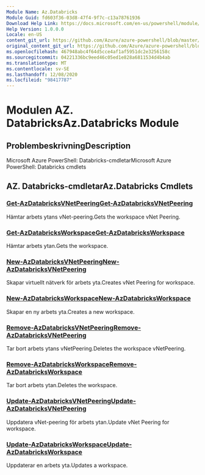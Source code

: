 ```yaml
---
Module Name: Az.Databricks
Module Guid: fd603f36-03d8-47f4-9f7c-c13a78761936
Download Help Link: https://docs.microsoft.com/en-us/powershell/module/az.databricks
Help Version: 1.0.0.0
Locale: en-US
content_git_url: https://github.com/Azure/azure-powershell/blob/master/src/Databricks/help/Az.Databricks.md
original_content_git_url: https://github.com/Azure/azure-powershell/blob/master/src/Databricks/help/Az.Databricks.md
ms.openlocfilehash: 467948abc4f64d5cce4af1af5951dc2e3256158c
ms.sourcegitcommit: 04221336bc9eed46c05ed1e828a6811534d4b4ab
ms.translationtype: MT
ms.contentlocale: sv-SE
ms.lasthandoff: 12/08/2020
ms.locfileid: "98417787"
---
```

# <span data-ttu-id="74d58-101">Modulen AZ. Databricks</span><span class="sxs-lookup"><span data-stu-id="74d58-101">Az.Databricks Module</span></span>
## <span data-ttu-id="74d58-102">Problembeskrivning</span><span class="sxs-lookup"><span data-stu-id="74d58-102">Description</span></span>
<span data-ttu-id="74d58-103">Microsoft Azure PowerShell: Databricks-cmdletar</span><span class="sxs-lookup"><span data-stu-id="74d58-103">Microsoft Azure PowerShell: Databricks cmdlets</span></span>

## <span data-ttu-id="74d58-104">AZ. Databricks-cmdletar</span><span class="sxs-lookup"><span data-stu-id="74d58-104">Az.Databricks Cmdlets</span></span>
### [<span data-ttu-id="74d58-105">Get-AzDatabricksVNetPeering</span><span class="sxs-lookup"><span data-stu-id="74d58-105">Get-AzDatabricksVNetPeering</span></span>](Get-AzDatabricksVNetPeering.md)
<span data-ttu-id="74d58-106">Hämtar arbets ytans vNet-peering.</span><span class="sxs-lookup"><span data-stu-id="74d58-106">Gets the workspace vNet Peering.</span></span>

### [<span data-ttu-id="74d58-107">Get-AzDatabricksWorkspace</span><span class="sxs-lookup"><span data-stu-id="74d58-107">Get-AzDatabricksWorkspace</span></span>](Get-AzDatabricksWorkspace.md)
<span data-ttu-id="74d58-108">Hämtar arbets ytan.</span><span class="sxs-lookup"><span data-stu-id="74d58-108">Gets the workspace.</span></span>

### [<span data-ttu-id="74d58-109">New-AzDatabricksVNetPeering</span><span class="sxs-lookup"><span data-stu-id="74d58-109">New-AzDatabricksVNetPeering</span></span>](New-AzDatabricksVNetPeering.md)
<span data-ttu-id="74d58-110">Skapar virtuellt nätverk för arbets yta.</span><span class="sxs-lookup"><span data-stu-id="74d58-110">Creates vNet Peering for workspace.</span></span>

### [<span data-ttu-id="74d58-111">New-AzDatabricksWorkspace</span><span class="sxs-lookup"><span data-stu-id="74d58-111">New-AzDatabricksWorkspace</span></span>](New-AzDatabricksWorkspace.md)
<span data-ttu-id="74d58-112">Skapar en ny arbets yta.</span><span class="sxs-lookup"><span data-stu-id="74d58-112">Creates a new workspace.</span></span>

### [<span data-ttu-id="74d58-113">Remove-AzDatabricksVNetPeering</span><span class="sxs-lookup"><span data-stu-id="74d58-113">Remove-AzDatabricksVNetPeering</span></span>](Remove-AzDatabricksVNetPeering.md)
<span data-ttu-id="74d58-114">Tar bort arbets ytans vNetPeering.</span><span class="sxs-lookup"><span data-stu-id="74d58-114">Deletes the workspace vNetPeering.</span></span>

### [<span data-ttu-id="74d58-115">Remove-AzDatabricksWorkspace</span><span class="sxs-lookup"><span data-stu-id="74d58-115">Remove-AzDatabricksWorkspace</span></span>](Remove-AzDatabricksWorkspace.md)
<span data-ttu-id="74d58-116">Tar bort arbets ytan.</span><span class="sxs-lookup"><span data-stu-id="74d58-116">Deletes the workspace.</span></span>

### [<span data-ttu-id="74d58-117">Update-AzDatabricksVNetPeering</span><span class="sxs-lookup"><span data-stu-id="74d58-117">Update-AzDatabricksVNetPeering</span></span>](Update-AzDatabricksVNetPeering.md)
<span data-ttu-id="74d58-118">Uppdatera vNet-peering för arbets ytan.</span><span class="sxs-lookup"><span data-stu-id="74d58-118">Update vNet Peering for workspace.</span></span>

### [<span data-ttu-id="74d58-119">Update-AzDatabricksWorkspace</span><span class="sxs-lookup"><span data-stu-id="74d58-119">Update-AzDatabricksWorkspace</span></span>](Update-AzDatabricksWorkspace.md)
<span data-ttu-id="74d58-120">Uppdaterar en arbets yta.</span><span class="sxs-lookup"><span data-stu-id="74d58-120">Updates a workspace.</span></span>

